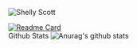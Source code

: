 ![Shelly Scott](https://user-images.githubusercontent.com/76211798/110226100-bce80200-7f1e-11eb-9c70-a22a5a7c71d3.jpg)

[![Readme Card](https://github-readme-stats.vercel.app/api/pin/?username=Dapunta&repo=premium&theme=chartreuse-dark)](https://github.com/ShellyScot/HACK-BULAN)  
Github Stats ![Anurag's github stats](https://github-readme-stats.vercel.app/api?username=ShellyScot&show_icons=true&theme=radical)<br> 
